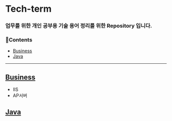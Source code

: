 # Tech-term

### 업무를 위한 개인 공부용 기술 용어 정리를 위한 Repository 입니다.

### 📘Contents
- [Business](#Business)
- [Java](#Java)


---

## [Business](/contents/business.md)
- IIS
- AP서버 

## [Java](/contents/java.md)
